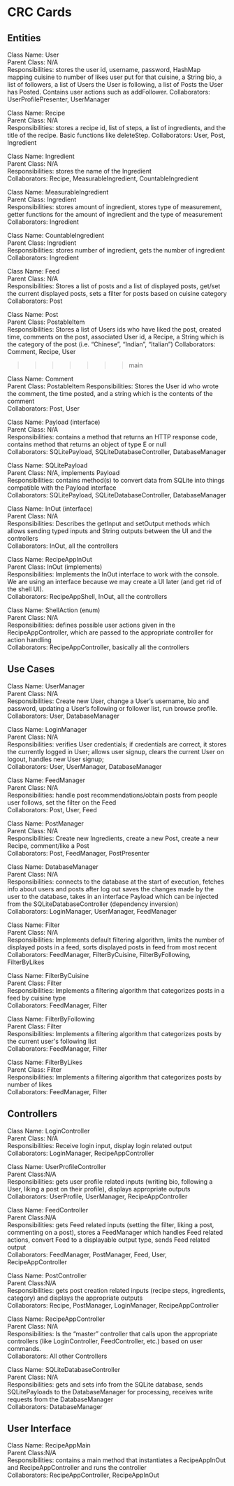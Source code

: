 # CRC Cards

## Entities

Class Name: User  
Parent Class: N/A  
Responsibilities: stores the user id, username, password, HashMap mapping cuisine to number of likes user put for that cuisine, a String bio, a list of followers, a list of Users the User is following, a list of Posts the User has Posted. Contains user actions such as addFollower. 
Collaborators: UserProfilePresenter, UserManager

Class Name: Recipe  
Parent Class: N/A  
Responsibilities: stores a recipe id, list of steps, a list of ingredients, and the title of the recipe. Basic functions like deleteStep.
Collaborators: User, Post, Ingredient  

Class Name: Ingredient  
Parent Class: N/A  
Responsibilities: stores the name of the Ingredient  
Collaborators: Recipe, MeasurableIngredient, CountableIngredient  

Class Name: MeasurableIngredient  
Parent Class: Ingredient  
Responsibilities: stores amount of ingredient, stores type of measurement, getter functions for the amount of ingredient and the type of measurement  
Collaborators: Ingredient

Class Name: CountableIngredient  
Parent Class: Ingredient  
Responsibilities: stores number of ingredient, gets the number of ingredient  
Collaborators: Ingredient

Class Name: Feed  
Parent Class: N/A  
Responsibilities: Stores a list of posts and a list of displayed posts, get/set the current displayed posts, sets a filter for posts based on cuisine category  
Collaborators: Post


Class Name: Post  
Parent Class: PostableItem  
Responsibilities: Stores a list of Users ids who have liked the post, created time, comments on the post, associated User id, a Recipe, a String which is the category of the post (i.e. “Chinese”, “Indian”, “Italian”)
Collaborators: Comment, Recipe, User 
>>>>>>> main

Class Name: Comment  
Parent Class: PostableItem 
Responsibilities: Stores the User id who wrote the comment, the time posted, and a string which is the contents of the comment  
Collaborators: Post, User

Class Name: Payload<E> (interface)  
Parent Class: N/A  
Responsibilities: contains a method that returns an HTTP response code, contains method that returns an object of type E or null  
Collaborators: SQLitePayload, SQLiteDatabaseController, DatabaseManager  

Class Name: SQLitePayload<E>  
Parent Class: N/A, implements Payload<E>  
Responsibilities: contains method(s) to convert data from SQLite into things compatible with the Payload interface  
Collaborators: SQLitePayload, SQLiteDatabaseController, DatabaseManager  

Class Name: InOut (interface)  
Parent Class: N/A  
Responsibilities: Describes the getInput and setOutput methods which allows sending typed inputs and String outputs between the UI and the controllers  
Collaborators: InOut, all the controllers  

Class Name: RecipeAppInOut  
Parent Class: InOut (implements)  
Responsibilities: Implements the InOut interface to work with the console. We are using an interface because we may create a UI later (and get rid of the shell UI).  
Collaborators: RecipeAppShell, InOut, all the controllers  

Class Name: ShellAction (enum)  
Parent Class: N/A  
Responsibilities: defines possible user actions given in the RecipeAppController, which are passed to the appropriate controller for action handling  
Collaborators: RecipeAppController, basically all the controllers  

## Use Cases
Class Name: UserManager  
Parent Class: N/A  
Responsibilities: Create new User, change a User’s username, bio and password, updating a User’s following or follower list, run browse profile.
Collaborators: User, DatabaseManager

Class Name: LoginManager  
Parent Class: N/A  
Responsibilities: verifies User credentials; if credentials are correct, it stores the currently logged in User; allows user signup, clears the current User on logout,
handles new User signup;  
Collaborators: User, UserManager, DatabaseManager  

Class Name: FeedManager  
Parent Class: N/A  
Responsibilities: handle post recommendations/obtain posts from people user follows, set the filter on the Feed  
Collaborators: Post, User, Feed  

Class Name: PostManager  
Parent Class: N/A  
Responsibilities: Create new Ingredients, create a new Post, create a new Recipe, comment/like a Post  
Collaborators: Post, FeedManager, PostPresenter  

Class Name: DatabaseManager  
Parent Class: N/A  
Responsibilities: connects to the database at the start of execution, fetches info about users and posts after log out saves the changes made by the user to the database, takes in an interface Payload which can be injected from the SQLiteDatabaseController (dependency inversion)  
Collaborators: LoginManager, UserManager, FeedManager

Class Name: Filter  
Parent Class: N/A  
Responsibilities: Implements default filtering algorithm, limits the number of displayed posts in a feed, sorts displayed posts in feed from most recent  
Collaborators: FeedManager, FilterByCuisine, FilterByFollowing, FilterByLikes

Class Name: FilterByCuisine  
Parent Class: Filter  
Responsibilities: Implements a filtering algorithm that categorizes posts in a feed by cuisine type  
Collaborators: FeedManager, Filter

Class Name: FilterByFollowing  
Parent Class: Filter  
Responsibilities: Implements a filtering algorithm that categorizes posts by the current user's following list  
Collaborators: FeedManager, Filter

Class Name: FilterByLikes  
Parent Class: Filter  
Responsibilities: Implements a filtering algorithm that categorizes posts by number of likes  
Collaborators: FeedManager, Filter

## Controllers
Class Name: LoginController  
Parent Class: N/A  
Responsibilities: Receive login input, display login related output  
Collaborators: LoginManager, RecipeAppController

Class Name: UserProfileController  
Parent Class:N/A  
Responsibilities: gets user profile related inputs (writing bio, following a User, liking a post on their profile), displays appropriate outputs  
Collaborators: UserProfile, UserManager, RecipeAppController   

Class Name: FeedController  
Parent Class:N/A  
Responsibilities: gets Feed related inputs (setting the filter, liking a post, commenting on a post), stores a FeedManager which handles Feed related actions, convert Feed to a displayable output type, sends Feed related output  
Collaborators: FeedManager, PostManager, Feed, User, RecipeAppController   

Class Name: PostController  
Parent Class:N/A  
Responsibilities: gets post creation related inputs (recipe steps, ingredients, category) and displays the appropriate outputs  
Collaborators: Recipe, PostManager, LoginManager, RecipeAppController
  
Class Name: RecipeAppController  
Parent Class: N/A  
Responsibilities: Is the “master” controller that calls upon the appropriate controllers (like LoginController, FeedController, etc.) based on user commands.  
Collaborators: All other Controllers  

Class Name: SQLiteDatabaseController  
Parent Class: N/A  
Responsibilities: gets and sets info from the SQLite database, sends SQLitePayloads to the DatabaseManager for processing, receives write requests from the DatabaseManager  
Collaborators: DatabaseManager 

## User Interface
Class Name: RecipeAppMain  
Parent Class:N/A  
Responsibilities: contains a main method that instantiates a RecipeAppInOut and RecipeAppController and runs the controller  
Collaborators: RecipeAppController, RecipeAppInOut  
